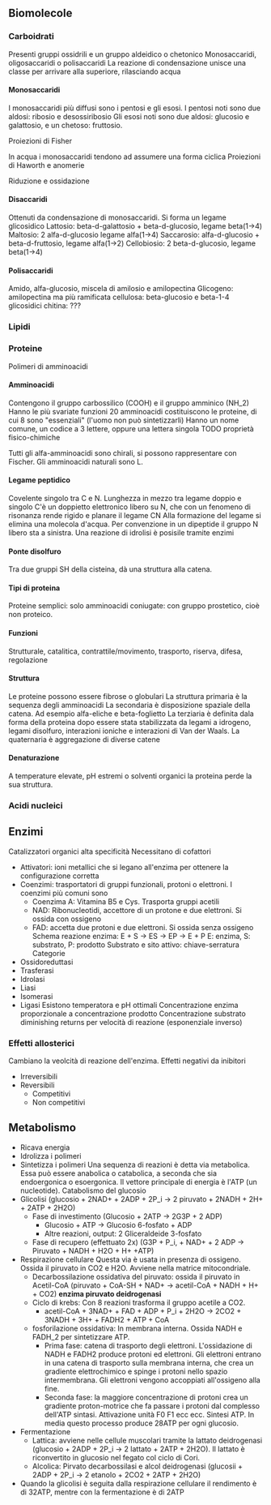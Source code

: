 ## Biomolecole
### Carboidrati
Presenti gruppi ossidrili e un gruppo aldeidico o chetonico
Monosaccaridi, oligosaccaridi o polisaccaridi
La reazione di condensazione unisce una classe per arrivare alla superiore, rilasciando acqua

#### Monosaccaridi
I monosaccaridi più diffusi sono i pentosi e gli esosi.
I pentosi noti sono due aldosi: ribosio e desossiribosio
Gli esosi noti sono due aldosi: glucosio e galattosio, e un chetoso: fruttosio.

Proiezioni di Fisher

In acqua i monosaccaridi tendono ad assumere una forma ciclica
Proiezioni di Haworth e anomerie

Riduzione e ossidazione
#### Disaccaridi
Ottenuti da condensazione di monosaccaridi. Si forma un legame glicosidico
Lattosio: beta-d-galattosio + beta-d-glucosio, legame beta(1->4)
Maltosio: 2 alfa-d-glucosio legame alfa(1->4)
Saccarosio: alfa-d-glucosio + beta-d-fruttosio, legame alfa(1->2)
Cellobiosio: 2 beta-d-glucosio, legame beta(1->4)

#### Polisaccaridi
Amido, alfa-glucosio, miscela di amilosio e amilopectina
Glicogeno: amilopectina ma più ramificata
cellulosa: beta-glucosio e beta-1-4 glicosidici
chitina: ???

### Lipidi

### Proteine
Polimeri di amminoacidi
#### Amminoacidi
Contengono il gruppo carbossilico (COOH) e il gruppo amminico (NH_2)
Hanno le più svariate funzioni
20 amminoacidi costituiscono le proteine, di cui 8 sono "essenziali" (l'uomo non può sintetizzarli)
Hanno un nome comune, un codice a 3 lettere, oppure una lettera singola
TODO proprietà fisico-chimiche

Tutti gli alfa-amminoacidi sono chirali, si possono rappresentare con Fischer. Gli amminoacidi naturali sono L.

#### Legame peptidico
Covelente singolo tra C e N. Lunghezza in mezzo tra legame doppio e singolo
C'è un doppietto elettronico libero su N, che con un fenomeno di risonanza rende rigido e planare il legame CN
Alla formazione del legame si elimina una molecola d'acqua. Per convenzione in un dipeptide il gruppo N libero sta a sinistra.
Una reazione di idrolisi è posisile tramite enzimi

#### Ponte disolfuro
Tra due gruppi SH della cisteina, dà una struttura alla catena.

#### Tipi di proteina
Proteine semplici: solo amminoacidi
				coniugate: con gruppo prostetico, cioè non proteico.
#### Funzioni
Strutturale, catalitica, contrattile/movimento, trasporto, riserva, difesa, regolazione

#### Struttura
Le proteine possono essere fibrose o globulari
La struttura primaria è la sequenza degli amminoacidi
La secondaria è disposizione spaziale della catena. Ad esempio alfa-eliche e beta-foglietto
La terziaria è definita dala forma della proteina dopo essere stata stabilizzata da legami a idrogeno, legami disolfuro, interazioni ioniche e interazioni di Van der Waals. 
La quaternaria è aggregazione di diverse catene

#### Denaturazione
A temperature elevate, pH estremi o solventi organici la proteina perde la sua struttura.

### Acidi nucleici

## Enzimi
Catalizzatori organici
alta specificità
Necessitano di cofattori
- Attivatori: ioni metallici che si legano all'enzima per ottenere la configurazione corretta
- Coenzimi: trasportatori di gruppi funzionali, protoni o elettroni. I coenzimi più comuni sono
	- Coenzima A: Vitamina B5 e Cys. Trasporta gruppi acetili
	- NAD: Ribonucleotidi, accettore di un protone e due elettroni. Si ossida con ossigeno
	- FAD: accetta due protoni e due elettroni. Si ossida senza ossigeno
Schema reazione enzima: E + S -> ES -> EP -> E + P
	E: enzima, S: substrato, P: prodotto
Substrato e sito attivo: chiave-serratura
Categorie
- Ossidoreduttasi
- Trasferasi
- Idrolasi
- Liasi
- Isomerasi
- Ligasi
Esistono temperatora e pH ottimali
Concentrazione enzima proporzionale a concentrazione prodotto
Concentrazione substrato diminishing returns per velocità di reazione (esponenziale inverso)
### Effetti allosterici
Cambiano la veolcità di reazione dell'enzima.
Effetti negativi da inibitori
- Irreversibili
- Reversibili
	- Competitivi
	- Non competitivi

## Metabolismo
- Ricava energia
- Idrolizza i polimeri
- Sintetizza i polimeri
Una sequenza di reazioni è detta via metabolica. Essa può essere anabolica o catabolica, a seconda che sia endoergonica o esoergonica.
Il vettore principale di energia è l'ATP (un nucleotide).
Catabolismo del glucosio
- Glicolisi (glucosio + 2NAD+ + 2ADP + 2P_i -> 2 piruvato + 2NADH + 2H+ + 2ATP + 2H2O)
	- Fase di investimento (Glucosio + 2ATP -> 2G3P + 2 ADP)
		- Glucosio + ATP -> Glucosio 6-fosfato + ADP
		- Altre reazioni, output: 2 Gliceraldeide 3-fosfato
	- Fase di recupero (effettuato 2x) (G3P + P_i, + NAD+  + 2 ADP -> Piruvato + NADH + H2O + H+ +ATP)
- Respirazione cellulare
	Questa via è usata in presenza di ossigeno. Ossida il piruvato in CO2 e H2O. Avviene nella matrice mitocondriale.
	- Decarbossilazione ossidativa del piruvato: ossida il piruvato in Acetil-CoA (piruvato + CoA-SH + NAD+ -> acetil-CoA + NADH + H+ + CO2) **enzima piruvato deidrogenasi**
	- Ciclo di krebs: Con 8 reazioni trasforma il gruppo acetile a CO2.
		- acetil-CoA + 3NAD+ + FAD + ADP + P_i + 2H2O -> 2CO2 + 3NADH + 3H+ + FADH2 + ATP + CoA
	- fosforilazione ossidativa: In membrana interna. Ossida NADH e FADH_2 per sintetizzare ATP. 
		- Prima fase: catena di trasporto degli elettroni. L'ossidazione di NADH e FADH2 produce protoni ed elettroni. Gli elettroni entrano in una catena di trasporto sulla membrana interna, che crea un gradiente elettrochimico e spinge i protoni nello spazio intermembrana. Gli elettroni vengono accoppiati all'ossigeno alla fine.
		- Seconda fase: la maggiore concentrazione di protoni crea un gradiente proton-motrice che fa passare i protoni dal complesso dell'ATP sintasi. Attivazione unità F0 F1 ecc ecc. Sintesi ATP. In media questo processo produce 28ATP per ogni glucosio.
- Fermentazione
	- Lattica: avviene nelle cellule muscolari tramite la lattato deidrogenasi (glucosio + 2ADP + 2P_i -> 2 lattato + 2ATP + 2H2O). Il lattato è riconvertito in glucosio nel fegato col ciclo di Cori.
	-  Alcolica: Pirvato decarbossilasi e alcol deidrogenasi (glucosii + 2ADP + 2P_i -> 2 etanolo + 2CO2 + 2ATP + 2H2O)
- Quando la glicolisi è seguita dalla respirazione cellulare il rendimento è di 32ATP, mentre con la fermentazione è di 2ATP